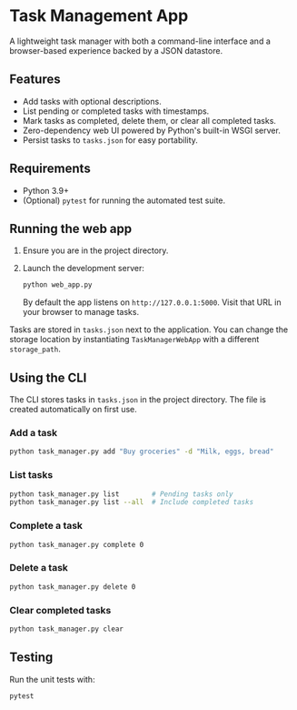 # Task Management App

A lightweight task manager with both a command-line interface and a browser-based experience backed by a JSON datastore.

## Features

- Add tasks with optional descriptions.
- List pending or completed tasks with timestamps.
- Mark tasks as completed, delete them, or clear all completed tasks.
- Zero-dependency web UI powered by Python's built-in WSGI server.
- Persist tasks to `tasks.json` for easy portability.

## Requirements

- Python 3.9+
- (Optional) `pytest` for running the automated test suite.

## Running the web app

1. Ensure you are in the project directory.
2. Launch the development server:

   ```bash
   python web_app.py
   ```

   By default the app listens on `http://127.0.0.1:5000`. Visit that URL in your browser to manage tasks.

Tasks are stored in `tasks.json` next to the application. You can change the storage location by instantiating `TaskManagerWebApp` with a different `storage_path`.

## Using the CLI

The CLI stores tasks in `tasks.json` in the project directory. The file is created automatically on first use.

### Add a task

```bash
python task_manager.py add "Buy groceries" -d "Milk, eggs, bread"
```

### List tasks

```bash
python task_manager.py list        # Pending tasks only
python task_manager.py list --all  # Include completed tasks
```

### Complete a task

```bash
python task_manager.py complete 0
```

### Delete a task

```bash
python task_manager.py delete 0
```

### Clear completed tasks

```bash
python task_manager.py clear
```

## Testing

Run the unit tests with:

```bash
pytest
```
